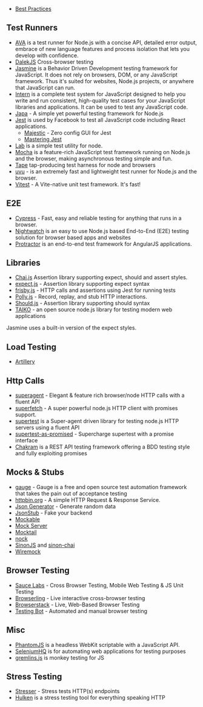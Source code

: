 - [Best Practices](https://github.com/testjavascript/nodejs-integration-tests-best-practices)

## Test Runners

- [AVA](https://github.com/avajs/ava) is a test runner for Node.js with a concise API, detailed error output, embrace of new language features and process isolation that lets you develop with confidence.
- [DalekJS](http://dalekjs.com/) Cross-browser testing
- [Jasmine](http://jasmine.github.io/) is a Behavior Driven Development testing framework for JavaScript. It does not rely on browsers, DOM, or any JavaScript framework. Thus it's suited for websites, Node.js projects, or anywhere that JavaScript can run.
- [Intern](https://theintern.github.io/) is a complete test system for JavaScript designed to help you write and run consistent, high-quality test cases for your JavaScript libraries and applications. It can be used to test any JavaScript code.
- [Japa](https://japa.dev/docs) - A simple yet powerful testing framework for Node.js
- [Jest](http://facebook.github.io/jest/) is used by Facebook to test all JavaScript code including React applications.
  - [Majestic](https://github.com/Raathigesh/majestic/) - Zero config GUI for Jest
  - [Mastering Jest](https://michalzalecki.com/ebooks/mastering-jest-tips-tricks-for-javascript-developers.html)
- [Lab](https://github.com/hapijs/lab) is a simple test utility for node.
- [Mocha](http://mochajs.org/) is a feature-rich JavaScript test framework running on Node.js and the browser, making asynchronous testing simple and fun.
- [Tape](https://github.com/substack/tape) tap-producing test harness for node and browsers
- [uvu](https://github.com/lukeed/uvu) - is an extremely fast and lightweight test runner for Node.js and the browser.
- [Vitest](https://vitest.dev/) - A Vite-native unit test framework. It's fast!

## E2E

- [Cypress](https://www.cypress.io/) - Fast, easy and reliable testing for anything that runs in a browser.
- [Nightwatch](http://nightwatchjs.org/) is an easy to use Node.js based End-to-End (E2E) testing solution for browser based apps and websites
- [Protractor](http://www.protractortest.org/) is an end-to-end test framework for AngularJS applications.

## Libraries

- [Chai.js](http://chaijs.com/) Assertion library supporting expect, should and assert styles.
- [expect.js](https://github.com/Automattic/expect.js) - Assertion library supporting expect syntax
- [frisby.js](http://frisbyjs.com/) - HTTP calls and assertions using Jest for running tests
- [Polly.js](https://netflix.github.io/pollyjs/#/) - Record, replay, and stub HTTP interactions.
- [Should.js](https://github.com/tj/should.js) - Assertion library supporting should syntax
- [TAIKO](https://taiko.dev/) - an open source node.js library for
  testing modern web applications

Jasmine uses a built-in version of the expect styles.

## Load Testing

- [Artillery](https://artillery.io/)

## Http Calls

- [superagent](https://github.com/visionmedia/superagent) - Elegant & feature rich browser/node HTTP calls with a fluent API
- [superfetch](https://github.com/luin/superfetch) - A super powerful node.js HTTP client with promises support.
- [supertest](https://github.com/visionmedia/supertest) is a Super-agent driven library for testing node.js HTTP servers using a fluent API
- [supertest-as-promised](https://github.com/WhoopInc/supertest-as-promised) - Supercharge supertest with a promise interface
- [Chakram](http://dareid.github.io/chakram/) is a REST API testing framework offering a BDD testing style and fully exploiting promises

## Mocks & Stubs

- [gauge](https://gauge.org/) - Gauge is a free and open source test automation framework that takes the pain out of acceptance testing
- [httpbin.org](https://httpbin.org/) - A simple HTTP Request & Response Service.
- [Json Generator](http://www.json-generator.com/) - Generate random data
- [JsonStub](http://jsonstub.com/) - Fake your backend
- [Mockable](https://www.mockable.io)
- [Mock Server](http://www.mock-server.com/)
- [Mocktail](https://github.com/Wildhoney/Mocktail)
- [nock](https://github.com/pgte/nock)
- [SinonJS](http://sinonjs.org/) and [sinon-chai](https://www.npmjs.com/package/sinon-chai)
- [Wiremock](http://wiremock.org/)

## Browser Testing

- [Sauce Labs](https://saucelabs.com/) - Cross Browser Testing, Mobile Web Testing & JS Unit Testing
- [Browserling](https://www.browserling.com/) - Live interactive cross-browser testing
- [Browserstack](https://www.browserstack.com/) - Live, Web-Based Browser Testing
- [Testing Bot](https://testingbot.com/) - Automated and manual browser testing

## Misc

- [PhantomJS](http://phantomjs.org/) is a headless WebKit scriptable with a JavaScript API.
- [SeleniumHQ](http://docs.seleniumhq.org/) is for automating web applications for testing purposes
- [gremlins.js](https://github.com/marmelab/gremlins.js) is monkey testing for JS

## Stress Testing

- [Stresser](https://github.com/legraphista/stresser) - Stress tests HTTP(s) endpoints
- [Hulken](http://hellgrenj.github.io/hulken/) is a stress testing tool for everything speaking HTTP
